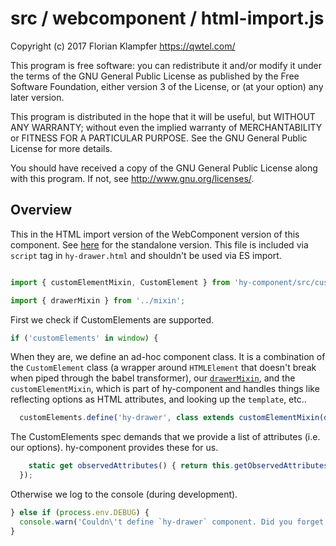 # src / webcomponent / html-import.js
Copyright (c) 2017 Florian Klampfer <https://qwtel.com/>

This program is free software: you can redistribute it and/or modify
it under the terms of the GNU General Public License as published by
the Free Software Foundation, either version 3 of the License, or
(at your option) any later version.

This program is distributed in the hope that it will be useful,
but WITHOUT ANY WARRANTY; without even the implied warranty of
MERCHANTABILITY or FITNESS FOR A PARTICULAR PURPOSE.  See the
GNU General Public License for more details.

You should have received a copy of the GNU General Public License
along with this program.  If not, see <http://www.gnu.org/licenses/>.

## Overview
This in the HTML import version of the WebComponent version of this component.
See [here](index.md) for the standalone version.
This file is included via `script` tag in `hy-drawer.html` and shouldn't be used via ES import.


```js

import { customElementMixin, CustomElement } from 'hy-component/src/custom-element';

import { drawerMixin } from '../mixin';
```

First we check if CustomElements are supported.


```js
if ('customElements' in window) {
```

When they are, we define an ad-hoc component class.
It is a combination of the `CustomElement` class (a wrapper around `HTMLElement` that
doesn't break when piped through the babel transformer),
our [`drawerMixin`](../mixin/index.md),
and the `customElementMixin`, which is part of hy-component and handles things like
reflecting options as HTML attributes, and looking up the `template`, etc..


```js
  customElements.define('hy-drawer', class extends customElementMixin(drawerMixin(CustomElement)) {
```

The CustomElements spec demands that we provide a list of attributes (i.e. our options).
hy-component provides these for us.


```js
    static get observedAttributes() { return this.getObservedAttributes(); }
  });
```

Otherwise we log to the console (during development).


```js
} else if (process.env.DEBUG) {
  console.warn('Couldn\'t define `hy-drawer` component. Did you forget to include a custom elements polyfill?');
}
```


